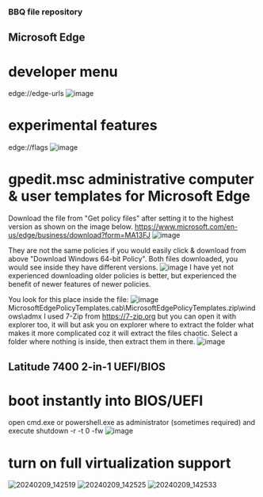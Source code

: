 ### BBQ file repository

## Microsoft Edge

# developer menu
edge://edge-urls
![image](https://github.com/Z3l2A/BBQ/assets/115247664/94c34ff3-31b5-4ab4-9b3c-2da8200df265)

# experimental features
edge://flags
![image](https://github.com/Z3l2A/BBQ/assets/115247664/504ea650-69c5-4425-9363-04bf27ad7545)

# gpedit.msc administrative computer & user templates for Microsoft Edge
Download the file from "Get policy files" after setting it to the highest version as shown on the image below.
https://www.microsoft.com/en-us/edge/business/download?form=MA13FJ
![image](https://github.com/Z3l2A/BBQ/assets/115247664/43cd9bf4-76bc-436e-b891-21c76509a22e)

They are not the same policies if you would easily click & download from above "Download Windows 64-bit Policy".
Both files downloaded, you would see inside they have different versions.
![image](https://github.com/Z3l2A/BBQ/assets/115247664/5cf2a53b-4fa3-43e4-a3f2-18b4dad973da)
I have yet not experienced downloading older policies is better, but experienced the benefit of newer features of newer policies.

You look for this place inside the file:
![image](https://github.com/Z3l2A/BBQ/assets/115247664/34a0e1db-b5d2-4c8f-b5ba-116e5e4cd6ea)
MicrosoftEdgePolicyTemplates.cab\MicrosoftEdgePolicyTemplates.zip\windows\admx
I used 7-Zip from https://7-zip.org but you can open it with explorer too, it will but ask you on explorer where to extract the folder what makes it more complicated coz it will extract the files chaotic. Select a folder where nothing is inside, then extract them in there.
![image](https://github.com/Z3l2A/BBQ/assets/115247664/f0000498-5818-4c52-a6a8-1988ec5abfaf)

## Latitude 7400 2-in-1 UEFI/BIOS

# boot instantly into BIOS/UEFI
open cmd.exe or powershell.exe as administrator (sometimes required) and execute
shutdown -r -t 0 -fw
![image](https://github.com/Z3l2A/BBQ/assets/115247664/da268707-bcf2-4113-bc24-788d02f9cd27)

# turn on full virtualization support
![20240209_142519](https://github.com/Z3l2A/BBQ/assets/115247664/aa1c78ec-4338-46bf-9e18-0b0351e3e5ff)
![20240209_142525](https://github.com/Z3l2A/BBQ/assets/115247664/dfdff861-9e7c-41e7-b167-80cbd066567a)
![20240209_142533](https://github.com/Z3l2A/BBQ/assets/115247664/f1456912-c1d3-443b-86cb-002734d956a9)
